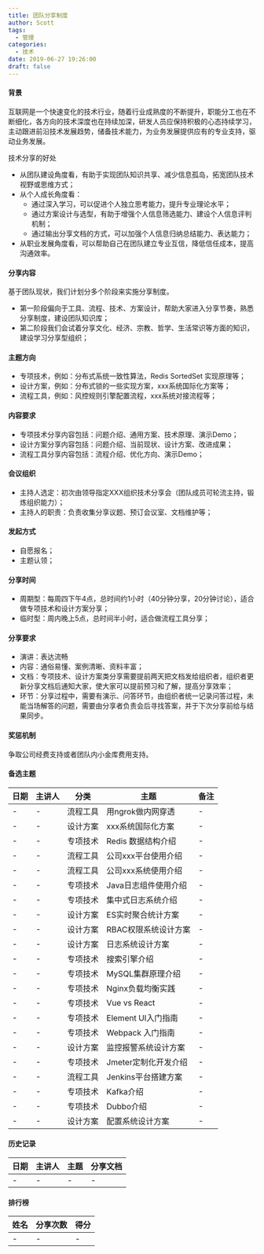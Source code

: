 ```yaml
---
title: 团队分享制度
author: Scott
tags:
  - 管理
categories:
  - 技术
date: 2019-06-27 19:26:00
draft: false
---
```

#### 背景

互联网是一个快速变化的技术行业，随着行业成熟度的不断提升，职能分工也在不断细化，各方向的技术深度也在持续加深，研发人员应保持积极的心态持续学习，主动跟进前沿技术发展趋势，储备技术能力，为业务发展提供应有的专业支持，驱动业务发展。

技术分享的好处

* 从团队建设角度看，有助于实现团队知识共享、减少信息孤岛，拓宽团队技术视野或思维方式；
* 从个人成长角度看：
	* 通过深入学习，可以促进个人独立思考能力，提升专业理论水平；
	* 通过方案设计与选型，有助于增强个人信息筛选能力、建设个人信息评判机制；
	* 通过输出分享文档的方式，可以加强个人信息归纳总结能力、表达能力；
* 从职业发展角度看，可以帮助自己在团队建立专业互信，降低信任成本，提高沟通效率。

#### 分享内容
基于团队现状，我们计划分多个阶段来实施分享制度。

* 第一阶段偏向于工具、流程、技术、方案设计，帮助大家进入分享节奏，熟悉分享制度，建设团队知识库；
* 第二阶段我们会试着分享文化、经济、宗教、哲学、生活常识等方面的知识，建设学习分享型组织；

#### 主题方向

* 专项技术，例如：分布式系统一致性算法，Redis SortedSet 实现原理等；  
* 设计方案，例如：分布式锁的一些实现方案，xxx系统国际化方案等；  
* 流程工具，例如：风控规则引擎配置流程，xxx系统对接流程等；  

#### 内容要求

* 专项技术分享内容包括：问题介绍、通用方案、技术原理、演示Demo；  
* 设计方案分享内容包括：问题介绍、当前现状、设计方案、改进成果；  
* 流程工具分享内容包括：流程介绍、优化方向、演示Demo；

#### 会议组织

* 主持人选定：初次由领导指定XXX组织技术分享会（团队成员可轮流主持，锻炼组织能力）；  
* 主持人的职责：负责收集分享议题、预订会议室、文档维护等；

#### 发起方式

* 自愿报名；
* 主题认领；

#### 分享时间

* 周期型：每周四下午4点，总时间约1小时（40分钟分享，20分钟讨论），适合做专项技术和设计方案分享；
* 临时型：周内晚上5点，总时间半小时，适合做流程工具分享；

#### 分享要求

* 演讲：表达流畅  
* 内容：通俗易懂、案例清晰、资料丰富；  
* 文档：专项技术、设计方案类分享需要提前两天把文档发给组织者，组织者更新分享文档后通知大家，使大家可以提前预习和了解，提高分享效率；  
* 环节：分享过程中，需要有演示、问答环节，由组织者统一记录问答过程，未能当场解答的问题，需要由分享者负责会后寻找答案，并于下次分享前给与结果同步。

#### 奖惩机制
争取公司经费支持或者团队内小金库费用支持。

#### 备选主题

|日期|	主讲人|	分类	|主题|	备注|
|---|---|---|---|---|
|-|-|流程工具|	用ngrok做内网穿透	|-|
|-|-|设计方案|	xxx系统国际化方案		|-|
|-|-|专项技术|	Redis 数据结构介绍		|-|
|-|-|流程工具|	公司xxx平台使用介绍		|-|
|-|-|流程工具|	公司xxx系统使用介绍		|-|
|-|-|专项技术|	Java日志组件使用介绍	|-|
|-|-|专项技术|	集中式日志系统介绍	|-|
|-|-|设计方案|	ES实时聚合统计方案	|-|
|-|-|设计方案|	RBAC权限系统设计方案	|-|
|-|-|设计方案|	日志系统设计方案	|-|
|-|-|专项技术|	搜索引擎介绍	|-|
|-|-|专项技术|	MySQL集群原理介绍	|-|
|-|-|专项技术|	Nginx负载均衡实践	|-|
|-|-|专项技术|	Vue vs React	|-|
|-|-|专项技术|	Element UI入门指南	|-|
|-|-|专项技术|	Webpack 入门指南	|-|
|-|-|设计方案|	监控报警系统设计方案	|-|
|-|-|专项技术|	Jmeter定制化开发介绍	|-|
|-|-|流程工具|	Jenkins平台搭建方案	|-|
|-|-|专项技术|	Kafka介绍	|-|
|-|-|专项技术|	Dubbo介绍	|-|
|-|-|设计方案|	配置系统设计方案	|-|

#### 历史记录

| 日期| 主讲人| 主题| 分享文档|
|---|---|---|---|
|-|-|-|-|

#### 排行榜
|姓名|	分享次数|得分|
|---|---|---|
|-|-|-|